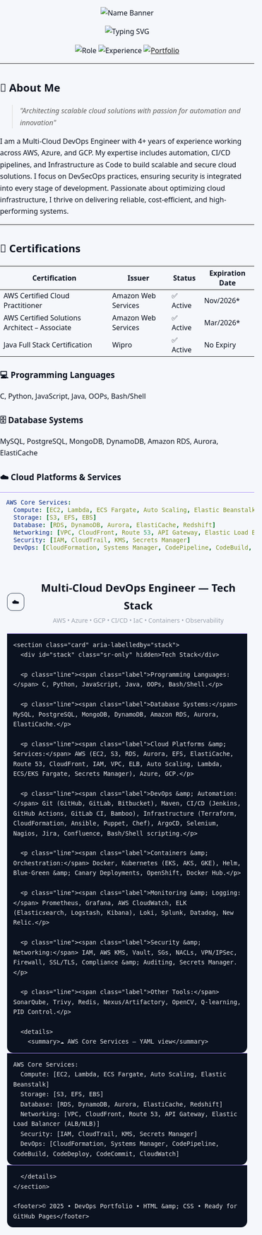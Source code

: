 <p align="center">
  <img src="https://readme-typing-svg.demolab.com?font=Fira+Code&weight=900&size=45&duration=1&pause=1000&color=800080&center=true&vCenter=true&width=1000&lines=Venkata+Srimannarayana+Yasam" alt="Name Banner" />
</p>



<p align="center">
  <img src="https://readme-typing-svg.herokuapp.com?font=Fira+Code&size=30&duration=3000&pause=1000&color=1E90FF&center=true&vCenter=true&width=800&lines=Certified+Cloud+Professional;AWS+%7C+AZURE+%7C+GCP" alt="Typing SVG" />
</p>
<div align="center">

![Role](https://img.shields.io/badge/Role-Multi--Cloud%20DevSecOps%20Engineer-0099ff?style=for-the-badge&logo=cloudflare&logoColor=white)
![Experience](https://img.shields.io/badge/Experience-4%2B%20Years-4ecdc4?style=for-the-badge&logo=calendar&logoColor=white)
[![Portfolio](https://img.shields.io/badge/Portfolio-Live-green?style=for-the-badge&logo=github-pages)](https://venkata0714.github.io)

</div>

---

## 🌟 About Me

> *"Architecting scalable cloud solutions with passion for automation and innovation"*

I am a Multi-Cloud DevOps Engineer with 4+ years of experience working across AWS, Azure, and GCP. My expertise includes automation, CI/CD pipelines, and Infrastructure as Code to build scalable and secure cloud solutions. I focus on DevSecOps practices, ensuring security is integrated into every stage of development. Passionate about optimizing cloud infrastructure, I thrive on delivering reliable, cost-efficient, and high-performing systems.



---
## 📜 Certifications

| Certification                              | Issuer                 | Status   | Expiration Date |
|--------------------------------------------|------------------------|----------|-----------------|
| AWS Certified Cloud Practitioner           | Amazon Web Services    | ✅ Active | Nov/2026*       |
| AWS Certified Solutions Architect – Associate | Amazon Web Services | ✅ Active | Mar/2026*       |
| Java Full Stack Certification              | Wipro                  | ✅ Active | No Expiry       |


  ### 💻 Programming Languages
C, Python, JavaScript, Java, OOPs, Bash/Shell

### 🗄️ Database Systems
MySQL, PostgreSQL, MongoDB, DynamoDB, Amazon RDS, Aurora, ElastiCache

### ☁️ Cloud Platforms & Services
```yaml
AWS Core Services:
  Compute: [EC2, Lambda, ECS Fargate, Auto Scaling, Elastic Beanstalk]
  Storage: [S3, EFS, EBS]
  Database: [RDS, DynamoDB, Aurora, ElastiCache, Redshift]
  Networking: [VPC, CloudFront, Route 53, API Gateway, Elastic Load Balancer (ALB/NLB)]
  Security: [IAM, CloudTrail, KMS, Secrets Manager]
  DevOps: [CloudFormation, Systems Manager, CodePipeline, CodeBuild, CodeDeploy, CodeCommit, CloudWatch]
```

<!DOCTYPE html>
<html lang="en">
<head>
  <meta charset="UTF-8" />
  <meta name="viewport" content="width=device-width, initial-scale=1.0" />
  <title>DevOps Portfolio • Tech Stack</title>
  <meta name="description" content="Multi‑Cloud DevOps Engineer Tech Stack" />
  <style>
    :root{
      --bg: #0f172a;        /* slate-900 */
      --bg2:#111827;        /* gray-900 */
      --card:#1f2937;       /* gray-800 */
      --muted:#9ca3af;      /* gray-400 */
      --accent:#38bdf8;     /* sky-400 */
      --accent-2:#a78bfa;   /* violet-400 */
      --ring:#334155;       /* slate-700 */
    }
    *{box-sizing:border-box}
    html,body{margin:0;padding:0;background:linear-gradient(135deg,var(--bg),var(--bg2));color:#fff;font:16px/1.65 system-ui,-apple-system,Segoe UI,Roboto,Helvetica,Arial,"Apple Color Emoji","Segoe UI Emoji"}
    .wrap{max-width:980px;margin:0 auto;padding:32px 16px}
    header{display:flex;align-items:center;gap:12px;margin-bottom:18px}
    .logo{width:40px;height:40px;display:grid;place-items:center;border-radius:12px;background:rgba(255,255,255,.08);box-shadow:inset 0 0 0 1px var(--ring)}
    h1{font-size:24px;margin:0}
    .sub{margin:2px 0 0;color:var(--muted);font-size:14px}

    .card{background:linear-gradient(180deg,rgba(255,255,255,.04),rgba(255,255,255,.02));border:1px solid var(--ring);border-radius:16px;padding:18px;margin:14px 0}
    .line{margin:6px 0;padding:10px 12px;border-radius:10px;background:rgba(15,23,42,.55);border:1px solid var(--ring)}
    .label{font-weight:700;color:var(--accent)}
    code.inline{font-family:ui-monospace,SFMono-Regular,Menlo,Monaco,Consolas,"Liberation Mono","Courier New",monospace;background:#0b1220;border:1px solid var(--ring);padding:.15rem .35rem;border-radius:6px}

    details{background:rgba(167,139,250,.08);border:1px solid var(--accent-2);border-radius:14px;margin-top:10px}
    summary{cursor:pointer;list-style:none;padding:12px 14px;font-weight:700;color:#e9d5ff}
    summary::-webkit-details-marker{display:none}
    pre{margin:0;border-top:1px solid var(--accent-2);background:#0b1220;padding:14px;border-radius:0 0 14px 14px;overflow:auto}
    pre code{color:#e5e7eb;font-family:ui-monospace,SFMono-Regular,Menlo,Monaco,Consolas,"Liberation Mono","Courier New",monospace}

    footer{color:var(--muted);text-align:center;margin:24px 0 8px}
    @media (prefers-color-scheme: light){html,body{background:#f5f7fb;color:#0b1220}.card{background:#fff}.line{background:#f8fafc}}
  </style>
</head>
<body>
  <div class="wrap">
    <header>
      <div class="logo">☁️</div>
      <div>
        <h1>Multi‑Cloud DevOps Engineer — Tech Stack</h1>
        <p class="sub">AWS • Azure • GCP • CI/CD • IaC • Containers • Observability</p>
      </div>
    </header>

    <section class="card" aria-labelledby="stack">
      <div id="stack" class="sr-only" hidden>Tech Stack</div>

      <p class="line"><span class="label">Programming Languages:</span> C, Python, JavaScript, Java, OOPs, Bash/Shell.</p>

      <p class="line"><span class="label">Database Systems:</span> MySQL, PostgreSQL, MongoDB, DynamoDB, Amazon RDS, Aurora, ElastiCache.</p>

      <p class="line"><span class="label">Cloud Platforms &amp; Services:</span> AWS (EC2, S3, RDS, Aurora, EFS, ElastiCache, Route 53, CloudFront, IAM, VPC, ELB, Auto Scaling, Lambda, ECS/EKS Fargate, Secrets Manager), Azure, GCP.</p>

      <p class="line"><span class="label">DevOps &amp; Automation:</span> Git (GitHub, GitLab, Bitbucket), Maven, CI/CD (Jenkins, GitHub Actions, GitLab CI, Bamboo), Infrastructure (Terraform, CloudFormation, Ansible, Puppet, Chef), ArgoCD, Selenium, Nagios, Jira, Confluence, Bash/Shell scripting.</p>

      <p class="line"><span class="label">Containers &amp; Orchestration:</span> Docker, Kubernetes (EKS, AKS, GKE), Helm, Blue-Green &amp; Canary Deployments, OpenShift, Docker Hub.</p>

      <p class="line"><span class="label">Monitoring &amp; Logging:</span> Prometheus, Grafana, AWS CloudWatch, ELK (Elasticsearch, Logstash, Kibana), Loki, Splunk, Datadog, New Relic.</p>

      <p class="line"><span class="label">Security &amp; Networking:</span> IAM, AWS KMS, Vault, SGs, NACLs, VPN/IPSec, Firewall, SSL/TLS, Compliance &amp; Auditing, Secrets Manager.</p>

      <p class="line"><span class="label">Other Tools:</span> SonarQube, Trivy, Redis, Nexus/Artifactory, OpenCV, Q‑learning, PID Control.</p>

      <details>
        <summary>☁️ AWS Core Services — YAML view</summary>
<pre><code>AWS Core Services:
  Compute: [EC2, Lambda, ECS Fargate, Auto Scaling, Elastic Beanstalk]
  Storage: [S3, EFS, EBS]
  Database: [RDS, DynamoDB, Aurora, ElastiCache, Redshift]
  Networking: [VPC, CloudFront, Route 53, API Gateway, Elastic Load Balancer (ALB/NLB)]
  Security: [IAM, CloudTrail, KMS, Secrets Manager]
  DevOps: [CloudFormation, Systems Manager, CodePipeline, CodeBuild, CodeDeploy, CodeCommit, CloudWatch]</code></pre>
      </details>
    </section>

    <footer>© 2025 • DevOps Portfolio • HTML &amp; CSS • Ready for GitHub Pages</footer>
  </div>
</body>
</html>

